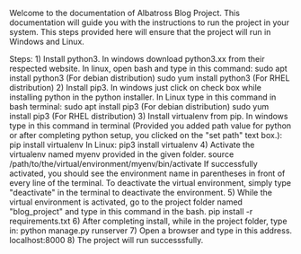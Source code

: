 Welcome to the documentation of Albatross Blog Project. This documentation will guide you with the instructions to run the project in your system.
This steps provided here will ensure that the project will run in Windows and Linux.

Steps:
	1) Install python3. In windows download python3.xx from their respected website. In linux, open bash and type in this command:
		sudo apt install python3 (For debian distribution)
		sudo yum install python3 (For RHEL distribution)
	2) Install pip3. In windows just click on check box while installing python in the python installer. In Linux type in this command in bash terminal:
		sudo apt install pip3 (For debian distribution)
		sudo yum install pip3 (For RHEL distribution)
	3) Install virtualenv from pip. In windows type in this command in terminal (Provided you added path value for python or after completing python setup, you clicked on the "set path" text box.):
		pip install virtualenv
	  In Linux:
	  	pip3 install virtualenv
	4) Activate the virtualenv named myenv provided in the given folder.
		source /path/to/the/virtual/environment/myenv/bin/activate
	   If successfully activated, you should see the environment name in parentheses in front of every line of the terminal. To deactivate the virtual environment, simply type "deactivate" in the terminal to deactivate the environment.
	5) While the virtual environment is activated, go to the project folder named "blog_project" and type in this command in the bash.
		pip install -r requirements.txt
	6) After completing install, while in the project folder, type in:
		python manage.py runserver
	7) Open a browser and type in this address.
		localhost:8000
	8) The project will run successsfully.

